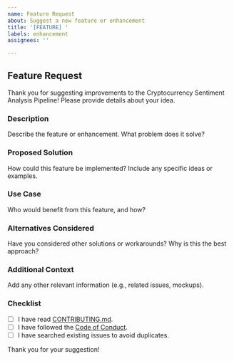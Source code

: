 ```yaml
---
name: Feature Request
about: Suggest a new feature or enhancement
title: '[FEATURE] '
labels: enhancement
assignees: ''

---
```


## Feature Request

Thank you for suggesting improvements to the Cryptocurrency Sentiment Analysis Pipeline! Please provide details about your idea.

### Description
Describe the feature or enhancement. What problem does it solve?

### Proposed Solution
How could this feature be implemented? Include any specific ideas or examples.

### Use Case
Who would benefit from this feature, and how?

### Alternatives Considered
Have you considered other solutions or workarounds? Why is this the best approach?

### Additional Context
Add any other relevant information (e.g., related issues, mockups).

### Checklist
- [ ] I have read [CONTRIBUTING.md](../CONTRIBUTING.md).
- [ ] I have followed the [Code of Conduct](../CODE_OF_CONDUCT.md).
- [ ] I have searched existing issues to avoid duplicates.

Thank you for your suggestion!
